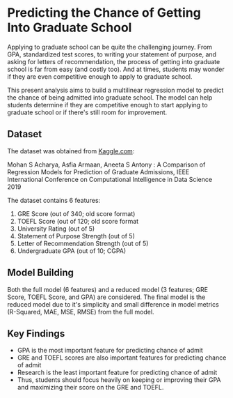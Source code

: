 # Predicting the Chance of Getting Into Graduate School

Applying to graduate school can be quite the challenging journey. From GPA, standardized test scores, to writing your statement of purpose, and asking for letters of recommendation, the process of getting into graduate school is far from easy (and costly too). And at times, students may wonder if they are even competitive enough to apply to graduate school. 

This present analysis aims to build a multilinear regression model to predict the chance of being admitted into graduate school. The model can help students determine if they are competitive enough to start applying to graduate school or if there's still room for improvement.

## Dataset

The dataset was obtained from [Kaggle.com](https://www.kaggle.com/mohansacharya/graduate-admissions):

Mohan S Acharya, Asfia Armaan, Aneeta S Antony : A Comparison of Regression Models for Prediction of Graduate Admissions, IEEE International Conference on Computational Intelligence in Data Science 2019

The dataset contains 6 features:
1. GRE Score (out of 340; old score format)
2. TOEFL Score (out of 120; old score format
3. University Rating (out of 5)
4. Statement of Purpose Strength (out of 5)
5. Letter of Recommendation Strength (out of 5)
6. Undergraduate GPA (out of 10; CGPA)

## Model Building

Both the full model (6 features) and a reduced model (3 features; GRE Score, TOEFL Score, and GPA) are considered. The final model is the reduced model due to it's simplicity and small difference in model metrics (R-Squared, MAE, MSE, RMSE) from the full model.

## Key Findings
- GPA is the most important feature for predicting chance of admit
- GRE and TOEFL scores are also important features for predicting chance of admit
- Research is the least important feature for predicting chance of admit
- Thus, students should focus heavily on keeping or improving their GPA and maximizing their score on the GRE and TOEFL.
